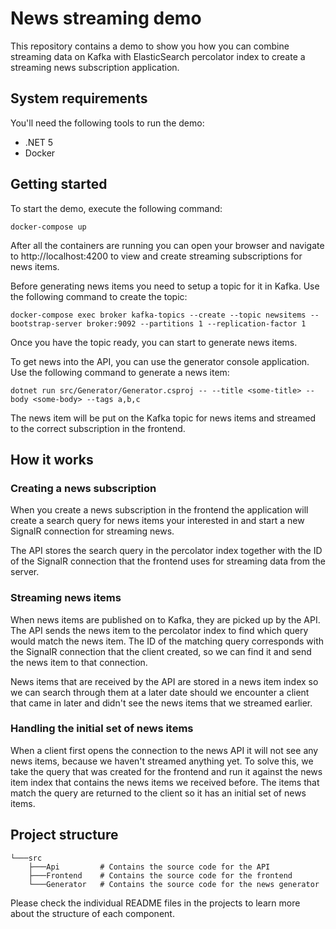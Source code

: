 # News streaming demo

This repository contains a demo to show you how you can combine streaming 
data on Kafka with ElasticSearch percolator index to create a streaming
news subscription application.

## System requirements

You'll need the following tools to run the demo:

* .NET 5
* Docker

## Getting started

To start the demo, execute the following command:

```
docker-compose up
```


After all the containers are running you can open your browser and navigate to
http://localhost:4200 to view and create streaming subscriptions for news items. 

Before generating news items you need to setup a topic for it in Kafka.
Use the following command to create the topic:

```
docker-compose exec broker kafka-topics --create --topic newsitems --bootstrap-server broker:9092 --partitions 1 --replication-factor 1
```

Once you have the topic ready, you can start to generate news items.

To get news into the API, you can use the generator console application.
Use the following command to generate a news item:

```
dotnet run src/Generator/Generator.csproj -- --title <some-title> --body <some-body> --tags a,b,c 
```

The news item will be put on the Kafka topic for news items and 
streamed to the correct subscription in the frontend.

## How it works

### Creating a news subscription

When you create a news subscription in the frontend the application will create
a search query for news items your interested in and start a new SignalR connection
for streaming news. 

The API stores the search query in the percolator index together with the ID of
the SignalR connection that the frontend uses for streaming data from the server.

### Streaming news items

When news items are published on to Kafka, they are picked up by the API. 
The API sends the news item to the percolator index to find which query would
match the news item. The ID of the matching query corresponds with the 
SignalR connection that the client created, so we can find it and send the 
news item to that connection.

News items that are received by the API are stored in a news item index so
we can search through them at a later date should we encounter a client
that came in later and didn't see the news items that we streamed earlier.

### Handling the initial set of news items

When a client first opens the connection to the news API it will not see any
news items, because we haven't streamed anything yet. To solve this, we 
take the query that was created for the frontend and run it against the news
item index that contains the news items we received before. The items that
match the query are returned to the client so it has an initial set of news 
items.

## Project structure

```
└───src
    ├───Api         # Contains the source code for the API
    ├───Frontend    # Contains the source code for the frontend
    └───Generator   # Contains the source code for the news generator
```

Please check the individual README files in the projects to learn more
about the structure of each component.